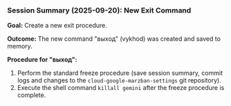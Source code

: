 ### Session Summary (2025-09-20): New Exit Command

**Goal:** Create a new exit procedure.

**Outcome:** The new command "выход" (vykhod) was created and saved to memory. 

**Procedure for "выход":**
1.  Perform the standard freeze procedure (save session summary, commit logs and changes to the `cloud-google-marzban-settings` git repository).
2.  Execute the shell command `killall gemini` after the freeze procedure is complete.